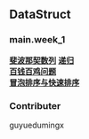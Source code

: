 ## DataStruct

### main.week_1  
[**斐波那契数列**](src/main/java/week_1/Fabonacci.java)
[**递归**](src/main/java/week_1/Factorial.java)  
[**百钱百鸡问题**](src/main/java/week_1/ChickAndHen.java)  
[**冒泡排序与快速排序**](src/main/java/week_1/BubbleSort.java)  

### Contributer  

guyuedumingx  

